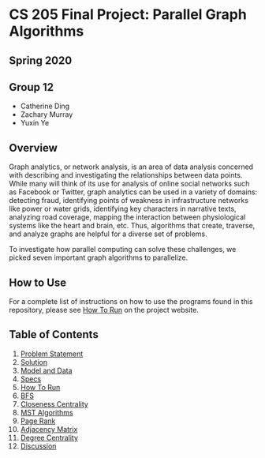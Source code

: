 # CS 205 Final Project: Parallel Graph Algorithms

## Spring 2020

## Group 12

- Catherine Ding
- Zachary Murray
- Yuxin Ye

## Overview

Graph analytics, or network analysis, is an area of data analysis concerned with describing and investigating the relationships between data points. While many will think of its use for analysis of online social networks such as Facebook or Twitter, graph analytics can be used in a variety of domains: detecting fraud, identifying points of weakness in infrastructure networks like power or water grids, identifying key characters in narrative texts, analyzing road coverage, mapping the interaction between physiological systems like the heart and brain, etc. Thus, algorithms that create, traverse, and analyze graphs are helpful for a diverse set of problems.

To investigate how parallel computing can solve these challenges, we picked seven important graph algorithms to parallelize.


## How to Use

For a complete list of instructions on how to use the programs found in this repository, please see [How To Run]() on the project website. 

## Table of Contents
1. [Problem Statement](/Writeup/ProblemStatement.md)
2. [Solution](/Writeup/Solution.md)
3. [Model and Data](/Writeup/ModelAndData.md)
4. [Specs](/Writeup/Specs.md)
5. [How To Run](/Writeup/HowToRun.md)
6. [BFS](/Writeup/BFS.md)
7. [Closeness Centrality](/Writeup/Closeness_Centrality.md)
8. [MST Algorithms](/Writeup/MST.md)
9. [Page Rank](/Writeup/PageRank.md)
10. [Adjacency Matrix](/Writeup/AdjacencyMatrix.md)
11. [Degree Centrality](/Writeup/DegreeCentrality.md)
12. [Discussion](/Writeup/Discussion.md)
